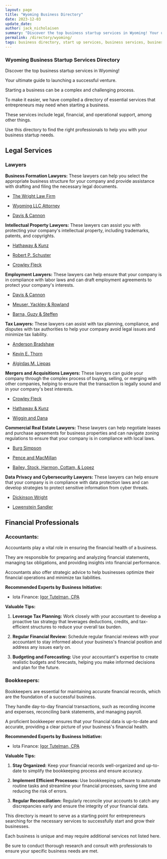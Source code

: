 ```yaml
---
layout: page
title: "Wyoming Business Directory"
date: 2023-12-03
update_date: 
author: jack_nicholaisen
summary: "Discover the top business startup services in Wyoming! Your ultimate guide to launching a successful venture."  
permalink: /directory/wyoming/
tags: business directory, start up services, business services, business lawyers, registered agents,
---
```


### Wyoming Business Startup Services Directory

Discover the top business startup services in Wyoming! 

Your ultimate guide to launching a successful venture.

Starting a business can be a complex and challenging process.
 
To make it easier, we have compiled a directory of essential services that entrepreneurs may need when starting a business. 

These services include legal, financial, and operational support, among other things. 

Use this directory to find the right professionals to help you with your business startup needs.

## Legal Services

### Lawyers

**Business Formation Lawyers:** These lawyers can help you select the appropriate business structure for your company and provide assistance with drafting and filing the necessary legal documents.

-   <a href="https://wrightslawfirm.com/wyoming-llc-formation/" target="_blank">The Wright Law Firm</a>

-   <a href="https://wyomingllcattorney.com/" target="_blank">Wyoming LLC Attorney</a>

-   <a href="https://davisandcannon.com/commercial-business-law/" target="_blank">Davis & Cannon</a>

**Intellectual Property Lawyers:** These lawyers can assist you with protecting your company's intellectual property, including trademarks, patents, and copyrights.

-   <a href="https://www.hkwyolaw.com/practice-area/business-corporate-law/intellectual-property/" target="_blank">Hathaway & Kunz</a>

-   <a href="https://www.bobschuster.com/practice-areas/intellectual-property-attorney/" target="_blank">Robert P. Schuster</a>

-   <a href="https://crowleyfleck.com/practice-areas/intellectual-property-and-technology/" target="_blank">Crowley Fleck</a>

**Employment Lawyers:** These lawyers can help ensure that your company is in compliance with labor laws and can draft employment agreements to protect your company's interests.

-   <a href="https://davisandcannon.com/employment-law/" target="_blank">Davis & Cannon</a>

-   <a href="https://meuserlaw.com/" target="_blank">Meuser, Yackley & Rowland</a>

-   <a href="https://www.bgs.com/business-law/employment-law" target="_blank">Barna, Guzy & Steffen</a>

**Tax Lawyers:** These lawyers can assist with tax planning, compliance, and disputes with tax authorities to help your company avoid legal issues and minimize tax liability.

-   <a href="https://andersonbradshawtax.com/areas-we-serve/wyoming-tax-attorneys/" target="_blank">Anderson Bradshaw</a>

-   <a href="https://www.thorntaxlaw.com/tax-law/wyoming/" target="_blank">Kevin E. Thorn</a>

-   <a href="https://liepaslaw.com/" target="_blank">Algirdas M. Liepas</a>

**Mergers and Acquisitions Lawyers:** These lawyers can guide your company through the complex process of buying, selling, or merging with other companies, helping to ensure that the transaction is legally sound and in your company's best interests.

-   <a href="https://crowleyfleck.com/practice-areas/mergers-and-acquisitions/" target="_blank">Crowley Fleck</a>

-   <a href="https://www.hkwyolaw.com/practice-area/business-corporate-law/mergers-acquisitions/" target="_blank">Hathaway & Kunz</a>

-   <a href="https://www.wiggin.com/services/corporate/mergers-and-acquisitions/" target="_blank">Wiggin and Dana</a>

**Commercial Real Estate Lawyers:** These lawyers can help negotiate leases and purchase agreements for business properties and can navigate zoning regulations to ensure that your company is in compliance with local laws.

-   <a href="https://www.burgsimpson.com/wyoming/commercial-litigation/real-estate-land-use-litigation/" target="_blank">Burg Simpson</a>

-   <a href="https://www.penceandmac.com/index.php/practice-areas/real-estate-transactions-and-law/" target="_blank">Pence and MacMillan</a>

-   <a href="https://www.performance-law.com/practice-areas/real-estate-law/" target="_blank">Bailey, Stock, Harmon, Cottam, & Lopez</a>

**Data Privacy and Cybersecurity Lawyers:** These lawyers can help ensure that your company is in compliance with data protection laws and can develop strategies to protect sensitive information from cyber threats.

-   <a href="https://www.dickinson-wright.com/practice-areas/data-privacy-cybersecurity?tab=0" target="_blank">Dickinson Wright</a>

-   <a href="https://www.lowenstein.com/practices/privacy-cybersecurity" target="_blank">Lowenstein Sandler</a>

## Financial Professionals

### Accountants:

Accountants play a vital role in ensuring the financial health of a business. 

They are responsible for preparing and analyzing financial statements, managing tax obligations, and providing insights into financial performance. 

Accountants also offer strategic advice to help businesses optimize their financial operations and minimize tax liabilities.

**Recommended Experts by Business Initiative:**
  - Iota Finance: <a href="https://www.iota-finance.com/ppp-bus-ini" target="_blank">Igor Tutelman, CPA</a>  

**Valuable Tips:**
  1. **Leverage Tax Planning:** Work closely with your accountant to develop a proactive tax strategy that leverages deductions, credits, and tax-efficient structures to reduce your overall tax burden.

  2. **Regular Financial Review:** Schedule regular financial reviews with your accountant to stay informed about your business's financial position and address any issues early on.

  3. **Budgeting and Forecasting:** Use your accountant's expertise to create realistic budgets and forecasts, helping you make informed decisions and plan for the future.

### Bookkeepers:

Bookkeepers are essential for maintaining accurate financial records, which are the foundation of a successful business. 

They handle day-to-day financial transactions, such as recording income and expenses, reconciling bank statements, and managing payroll. 

A proficient bookkeeper ensures that your financial data is up-to-date and accurate, providing a clear picture of your business's financial health.

**Recommended Experts by Business Initiative:**
  - Iota Finance: <a href="https://www.iota-finance.com/ppp-bus-ini" target="_blank">Igor Tutelman, CPA</a>  

**Valuable Tips:**
  1. **Stay Organized:** Keep your financial records well-organized and up-to-date to simplify the bookkeeping process and ensure accuracy.

  2. **Implement Efficient Processes:** Use bookkeeping software to automate routine tasks and streamline your financial processes, saving time and reducing the risk of errors.

  3. **Regular Reconciliation:** Regularly reconcile your accounts to catch any discrepancies early and ensure the integrity of your financial data.

This directory is meant to serve as a starting point for entrepreneurs searching for the necessary services to successfully start and grow their businesses. 

Each business is unique and may require additional services not listed here. 

Be sure to conduct thorough research and consult with professionals to ensure your specific business needs are met.

